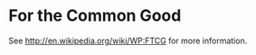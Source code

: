 For the Common Good
===================

See http://en.wikipedia.org/wiki/WP:FTCG for more information.
